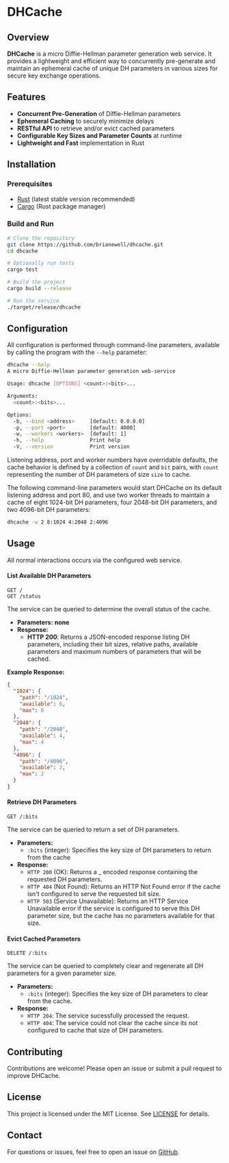 # DHCache

## Overview

**DHCache** is a micro Diffie-Hellman parameter generation web service. It provides a lightweight and efficient way to concurrently pre-generate and maintain an ephemeral cache of unique DH parameters in various sizes for secure key exchange operations.

## Features

- **Concurrent Pre-Generation** of Diffie-Hellman parameters
- **Ephemeral Caching** to securely minimize delays
- **RESTful API** to retrieve and/or evict cached parameters
- **Configurable Key Sizes and Parameter Counts** at runtime
- **Lightweight and Fast** implementation in Rust

## Installation

### Prerequisites

- [Rust](https://www.rust-lang.org/tools/install) (latest stable version recommended)
- [Cargo](https://doc.rust-lang.org/cargo/) (Rust package manager)

### Build and Run

```sh
# Clone the repository
git clone https://github.com/brianewell/dhcache.git
cd dhcache

# Optionally run tests
cargo test

# Build the project
cargo build --release

# Run the service
./target/release/dhcache
```

## Configuration

All configuration is performed through command-line parameters, available by calling the program with the `--help` parameter:

```sh
dhcache --help
A micro Diffie-Hellman parameter generation web-service

Usage: dhcache [OPTIONS] <count>:<bits>...

Arguments:
  <count>:<bits>...

Options:
  -b, --bind <address>     [default: 0.0.0.0]
  -p, --port <port>        [default: 4000]
  -w, --workers <workers>  [default: 1]
  -h, --help               Print help
  -V, --version            Print version
```

Listening address, port and worker numbers have overridable defaults, the cache behavior is defined by a collection of `count` and `bit` pairs, with `count` representing the number of DH parameters of size `size` to cache.

The following command-line parameters would start DHCache on its default listening address and port 80, and use two worker threads to maintain a cache of eight 1024-bit DH parameters, four 2048-bit DH parameters, and two 4096-bit DH parameters:

```sh
dhcache -w 2 8:1024 4:2048 2:4096
```

## Usage

All normal interactions occurs via the configured web service.

#### List Available DH Parameters

```
GET /
GET /status
```

The service can be queried to determine the overall status of the cache.

- **Parameters:** __none__
- **Response:**
  - **HTTP 200**: Returns a JSON-encoded response listing DH parameters, including their bit sizes, relative paths, available parameters and maximum numbers of parameters that will be cached.

**Example Response:**

```json
{
  "1024": {
    "path": "/1024",
    "available": 6,
    "max": 8
  },
  "2048": {
    "path": "/2048",
    "available": 4,
    "max": 4
  },
  "4096": {
    "path": "/4096",
    "available": 2,
    "max": 2
  }
}
```

#### Retrieve DH Parameters

```
GET /:bits
```

The service can be queried to return a set of DH parameters.

- **Parameters:**
  - `:bits` (integer): Specifies the key size of DH parameters to return from the cache
- **Response:**
  - `HTTP 200` (OK): Returns a _ encoded response containing the requested DH parameters.
  - `HTTP 404` (Not Found): Returns an HTTP Not Found error if the cache isn't configured to serve the requested bit size.
  - `HTTP 503` (Service Unavailable): Returns an HTTP Service Unavailable error if the service is configured to serve this DH parameter size, but the cache has no parameters available for that size.

#### Evict Cached Parameters

```
DELETE /:bits
```

The service can be queried to completely clear and regenerate all DH parameters for a given parameter size.

- **Parameters:**
  - `:bits` (integer): Specifies the key size of DH parameters to clear from the cache.
- **Response:**
  - `HTTP 204`: The service sucessfully processed the request.
  - `HTTP 404`: The service could not clear the cache since its not configured to cache that size of DH parameters.

## Contributing

Contributions are welcome! Please open an issue or submit a pull request to improve DHCache.

## License

This project is licensed under the MIT License. See [LICENSE](LICENSE) for details.

## Contact

For questions or issues, feel free to open an issue on [GitHub](https://github.com/brianewell/dhcache).
